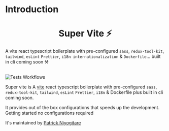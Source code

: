 # Introduction
<h1 style="text-align: center">Super Vite ⚡</h1>
 A vite react typescript boilerplate with pre-configured <code>sass</code>, <code>redux-tool-kit</code>, <code>tailwind</code>, <code>esLint</code> <code>Prettier</code>, <code>i18n internationalization</code> &amp; <code>Dockerfile</code>... built in cli coming soon ⚒️
<br>
<br>

![Tests Workflows](https://github.com/patrickniyogitare28/super-vite/actions/workflows/superlinter.yml/badge.svg)


Super vite is A [vite] react typescript boilerplate with pre-configured `sass`, `redux-tool-kit`, `tailwind`, `esLint` `Prettier`, `i18n`    & Dockerfile plus built in cli coming soon.

It provides out of the box configurations that speeds up the development. Getting started no configurations required

It's maintained by [Patrick Niyogitare](https://github.com/PatrickNiyogitare28)

[vite]: https://vitejs.dev/


